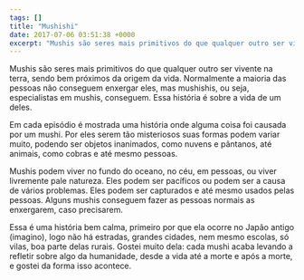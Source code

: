 ```yaml
---
tags: []
title: "Mushishi"
date: 2017-07-06 03:51:38 +0000
excerpt: "Mushis são seres mais primitivos do que qualquer outro ser vivente na terra, sendo bem próximos da origem da vida. Normalmente a maioria..."
---
```


Mushis são seres mais primitivos do que qualquer outro ser vivente na terra, sendo bem próximos da origem da vida. Normalmente a maioria das pessoas não conseguem enxergar eles, mas mushishis, ou seja, especialistas em mushis, conseguem. Essa história é sobre a vida de um deles.

Em cada episódio é mostrada uma história onde alguma coisa foi causada por um mushi. Por eles serem tão misteriosos suas formas podem variar muito, podendo ser objetos inanimados, como nuvens e pântanos, até animais, como cobras e até mesmo pessoas.

Mushis podem viver no fundo do oceano, no céu, em pessoas, ou viver livremente pale natureza. Eles podem ser pacíficos ou podem ser a causa de vários problemas. Eles podem ser capturados e até mesmo usados pelas pessoas. Alguns mushis conseguem fazer as pessoas normais as enxergarem, caso precisarem.

Essa é uma história bem calma, primeiro por que ela ocorre no Japão antigo (imagino), logo não há estradas, grandes cidades, nem mesmo escolas, só vilas, boa parte delas rurais. Gostei muito dela: cada mushi acaba levando a refletir sobre algo da humanidade, desde a vida até a morte e após a morte, e gostei da forma isso acontece.
